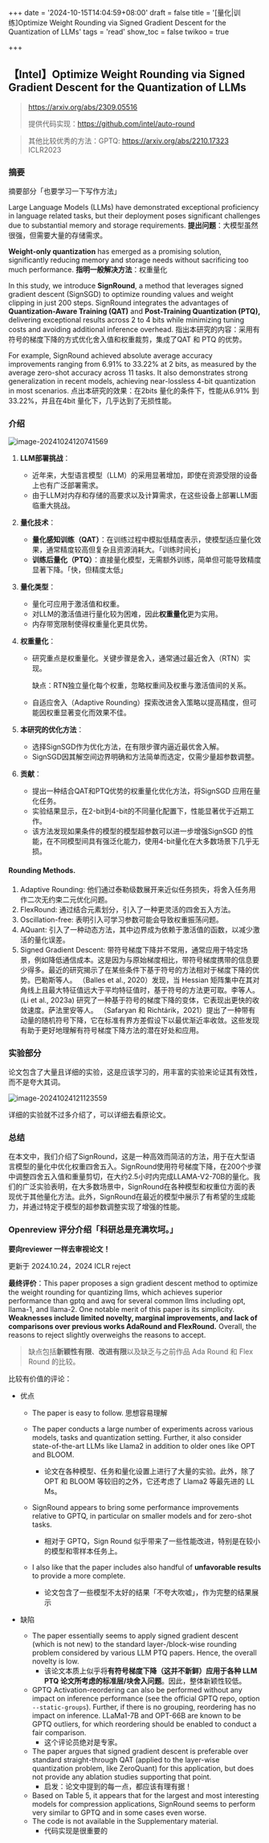 +++
date = '2024-10-15T14:04:59+08:00'
draft = false
title = '[量化|训练]Optimize Weight Rounding via Signed Gradient Descent for the Quantization of LLMs'
tags = 'read'
show_toc = false
twikoo = true

+++

## 【Intel】Optimize Weight Rounding via Signed Gradient Descent for the Quantization of LLMs

> https://arxiv.org/abs/2309.05516
>
> 提供代码实现：https://github.com/intel/auto-round

> 其他比较优秀的方法：GPTQ: https://arxiv.org/abs/2210.17323 ICLR2023

### 摘要

摘要部分「也要学习一下写作方法」

Large Language Models (LLMs) have demonstrated exceptional proficiency in language related tasks, but their deployment poses significant challenges due to substantial memory and storage requirements. **提出问题**：大模型虽然很强，但需要大量的存储需求。

**Weight-only quantization** has emerged as a promising solution, significantly reducing memory and storage needs without sacrificing too much performance. **指明一般解决方法**：权重量化

In this study, we introduce **SignRound**, a method that leverages signed gradient descent (SignSGD) to optimize rounding values and weight clipping in just 200 steps. SignRound integrates the advantages of **Quantization-Aware Training (QAT)** and **Post-Training Quantization (PTQ),** delivering exceptional results across 2 to 4 bits while minimizing tuning costs and avoiding additional inference overhead.  指出本研究的内容：采用有符号的梯度下降的方式优化舍入值和权重裁剪，集成了QAT 和 PTQ 的优势。

For example, SignRound achieved absolute average accuracy improvements ranging from 6.91% to 33.22% at 2 bits, as measured by the average zero-shot accuracy across 11 tasks. It also demonstrates strong generalization in recent models, achieving near-lossless 4-bit quantization in most scenarios. 点出本研究的效果：在2bits 量化的条件下，性能从6.91% 到33.22%，并且在4bit 量化下，几乎达到了无损性能。

### 介绍

![image-20241024120741569](http://pve.digikamc.cn:8010/i/2024/11/25/n8u5qm-0.png)

1. **LLM部署挑战**：

   - 近年来，大型语言模型（LLM）的采用显著增加，即使在资源受限的设备上也有广泛部署需求。
   - 由于LLM对内存和存储的高要求以及计算需求，在这些设备上部署LLM面临重大挑战。

2. **量化技术**：

   - **量化感知训练（QAT）**：在训练过程中模拟低精度表示，使模型适应量化效果，通常精度较高但复杂且资源消耗大。「训练时间长」
   - **训练后量化（PTQ）**：直接量化模型，无需额外训练，简单但可能导致精度显著下降。「快，但精度太低」

3. **量化类型**：

   - 量化可应用于激活值和权重。
   - 对LLM的激活值进行量化较为困难，因此**权重量化**更为实用。
   - 内存带宽限制使得权重量化更具优势。

4. **权重量化**：

   - 研究重点是权重量化。关键步骤是舍入，通常通过最近舍入（RTN）实现。

     缺点：RTN独立量化每个权重，忽略权重间及权重与激活值间的关系。

   - 自适应舍入（Adaptive Rounding）探索改进舍入策略以提高精度，但可能因权重显著变化而效果不佳。

5. **本研究的优化方法**：

   - 选择SignSGD作为优化方法，在有限步骤内逼近最优舍入解。
   - SignSGD因其解空间边界明确和方法简单而选定，仅需少量超参数调整。

6. **贡献**：

   - 提出一种结合QAT和PTQ优势的权重量化优化方法，将SignSGD 应用在量化任务。
   - 实验结果显示，在2-bit到4-bit的不同量化配置下，性能显著优于近期工作。
   - 该方法发现如果条件的模型的模型超参数可以进一步增强SignSGD 的性能，在不同模型间具有强泛化能力，使用4-bit量化在大多数场景下几乎无损。

#### Rounding Methods.

1. Adaptive Rounding: 他们通过泰勒级数展开来近似任务损失，将舍入任务用作二次无约束二元优化问题。
2. FlexRound: 通过结合元素划分，引入了一种更灵活的四舍五入方法。
3. Oscillation-free: 表明引入可学习参数可能会导致权重振荡问题。
4. AQuant: 引入了一种动态方法，其中边界成为依赖于激活值的函数，以减少激活的量化误差。
5. Signed Gradient Descent: 带符号梯度下降并不常用，通常应用于特定场景，例如降低通信成本。这是因为与原始梯度相比，带符号梯度携带的信息要少得多。最近的研究揭示了在某些条件下基于符号的方法相对于梯度下降的优势。巴勒斯等人。 （Balles et al., 2020）发现，当 Hessian 矩阵集中在其对角线上且最大特征值远大于平均特征值时，基于符号的方法更可取。李等人。 (Li et al., 2023a) 研究了一种基于符号的梯度下降的变体，它表现出更快的收敛速度。萨法里安等人。 （Safaryan 和 Richtárik，2021）提出了一种带有动量的随机符号下降，它在标准有界方差假设下以最优渐近率收敛。这些发现有助于更好地理解有符号梯度下降方法的潜在好处和应用。

### 实验部分

论文包含了大量且详细的实验，这是应该学习的，用丰富的实验来论证其有效性，而不是夸大其词。

![image-20241024121123559](http://pve.digikamc.cn:8010/i/2024/11/25/n8u34c-0.png)

详细的实验就不过多介绍了，可以详细去看原论文。

### 总结

在本文中，我们介绍了SignRound，这是一种高效而简洁的方法，用于在大型语言模型的量化中优化权重四舍五入。SignRound使用符号梯度下降，在200个步骤中调整四舍五入值和重量剪切，在大约2.5小时内完成LLAMA-V2-70B的量化。我们的广泛实验表明，在大多数场景中，SignRound在各种模型和权重位方面的表现优于其他量化方法。此外，SignRound在最近的模型中展示了有希望的生成能力，并通过特定于模型的超参数调整实现了增强的性能。

### Openreview 评分介绍「科研总是充满坎坷。」

**要向reviewer 一样去审视论文！**

更新于 2024.10.24，2024 ICLR reject

**最终评价**：This paper proposes a sign gradient descent method to optimize the weight rounding for quantizing llms, which achieves superior performance than gptq and awq for several common llms including opt, llama-1, and llama-2. One notable merit of this paper is its simplicity. **Weaknesses include limited novelty, marginal improvements, and lack of comparisons over previous works AdaRound and FlexRound.** Overall, the reasons to reject slightly overweighs the reasons to accept.

> 缺点包括**新颖性有限**、**改进有限**以及缺乏与之前作品 Ada Round 和 Flex Round 的比较。

比较有价值的评论：

- 优点

  - The paper is easy to follow. 思想容易理解

  - The paper conducts a large number of experiments across various models, tasks and quantization setting. Further, it also consider state-of-the-art LLMs like Llama2 in addition to older ones like OPT and BLOOM.
    - 论文在各种模型、任务和量化设置上进行了大量的实验。此外，除了 OPT 和 BLOOM 等较旧的之外，它还考虑了 Llama2 等最先进的 LL Ms。

  - SignRound appears to bring some performance improvements relative to GPTQ, in particular on smaller models and for zero-shot tasks.
    - 相对于 GPTQ，Sign Round 似乎带来了一些性能改进，特别是在较小的模型和零样本任务上。

  - I also like that the paper includes also handful of **unfavorable results** to provide a more complete.
    - 论文包含了一些模型不太好的结果「不夸大吹嘘」，作为完整的结果展示

- 缺陷
  - The paper essentially seems to apply signed gradient descent (which is not new) to the standard layer-/block-wise rounding problem considered by various LLM PTQ papers. Hence, the overall novelty is low.
    - 该论文本质上似乎将**有符号梯度下降（这并不新鲜）应用于各种 LLM PTQ 论文所考虑的标准层/块舍入问题**。因此，整体新颖性较低。
  - GPTQ Activation-reordering can also be performed without any impact on inference performance (see the official GPTQ repo, option `--static-groups`). Further, if there is no grouping, reordering has no impact on inference. LLaMa1-7B and OPT-66B are known to be GPTQ outliers, for which reordering should be enabled to conduct a fair comparison.
    - 这个评论员绝对是专家。
  - The paper argues that signed gradient descent is preferable over standard straight-through QAT (applied to the layer-wise quantization problem, like ZeroQuant) for this application, but does not provide any ablation studies supporting that point.
    - 启发：论文中提到的每一点，都应该有理有据！
  - Based on Table 5, it appears that for the largest and most interesting models for compression applications, SignRound seems to perform very similar to GPTQ and in some cases even worse.
  - The code is not available in the Supplementary material.
    - 代码实现是很重要的

